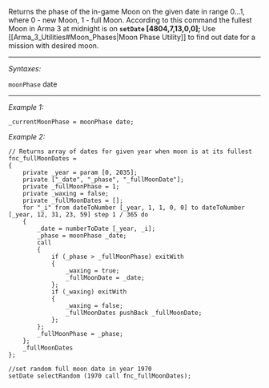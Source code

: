 Returns the phase of the in-game Moon on the given date in range 0...1, where 0 - new Moon, 1 - full Moon. According to this command the fullest Moon in Arma 3 at midnight is on **`setDate` [4804,7,13,0,0];** Use [[Arma_3_Utilities#Moon_Phases|Moon Phase Utility]] to find out date for a mission with desired moon.


---
*Syntaxes:*

`moonPhase` date

---
*Example 1:*

```sqf
_currentMoonPhase = moonPhase date;
```

*Example 2:*

```sqf
// Returns array of dates for given year when moon is at its fullest
fnc_fullMoonDates = 
{
	private _year = param [0, 2035];
	private ["_date", "_phase", "_fullMoonDate"];
	private _fullMoonPhase = 1;
	private _waxing = false;
	private _fullMoonDates = [];
	for "_i" from dateToNumber [_year, 1, 1, 0, 0] to dateToNumber [_year, 12, 31, 23, 59] step 1 / 365 do
	{
		_date = numberToDate [_year, _i];
		_phase = moonPhase _date;
		call
		{
			if (_phase > _fullMoonPhase) exitWith
			{
				_waxing = true;
				_fullMoonDate = _date;
			};
			if (_waxing) exitWith 
			{
				_waxing = false;
				_fullMoonDates pushBack _fullMoonDate;
			};
		};
		_fullMoonPhase = _phase;
	};
	_fullMoonDates
};

//set random full moon date in year 1970
setDate selectRandom (1970 call fnc_fullMoonDates);
```